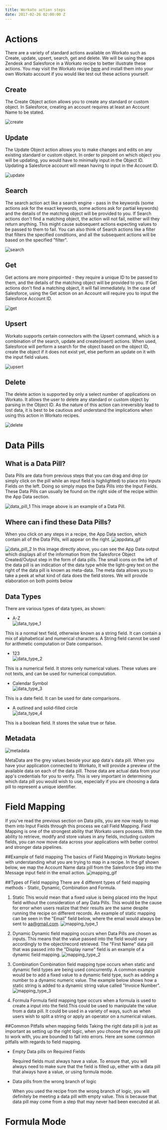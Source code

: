 ```yaml
---
title: Workato action steps
date: 2017-02-26 02:00:00 Z
---
```


# Actions
There are a variety of standard actions available on Workato such as Create, update, upsert, search, get and delete. We will be using the apps Zendesk and Salesforce in a Workato recipe to better illustrate these actions. You may visit the Workato recipe [here](https://www.workato.com/recipes/484532) and install them into your own Workato account if you would like test out these actions yourself. 

## Create
The Create Object action allows you to create any standard or custom object. In Salesforce, creating an account requires at least an Account Name to be stated. 

![create](/_uploads/actions-docs/action_1.png)
 
## Update
The Update Object action allows you to make changes and edits on any existing standard or custom object. In order to pinpoint on which object you will be updating, you would have to minimally input in the Object ID. Updating a Salesforce account will mean having to input in the Account ID. 

![update](/_uploads/actions-docs/action_2.png)
 

## Search
The search action act like a search engine - pass in the keywords (some actions ask for the exact keywords, some actions ask for partial keywords) and the details of the matching object will be provided to you. If Search actions don't find a matching object, the action will not fail, neither will they return anything. This might cause subsequent actions expecting values to be passed to them to fail. You can also think of Search actions like a filter that filters the specified conditions, and all the subsequent actions will be based on the specified "filter".

![search](/_uploads/actions-docs/action_3.png)
 

## Get
Get actions are more pinpointed - they require a unique ID to be passed to them, and the details of the matching object will be provided to you. If Get actions don't find a matching object, it will fail immediately. In the case of Salesforce, using the Get action on an Account will require you to input the Salesforce Account ID. 

![get](/_uploads/actions-docs/action_4.png)
 

## Upsert
Workato supports certain connectors with the Upsert command, which is a combination of the search, update and create(insert) actions. When used, Salesforce will perform a search for the object based on the object ID, create the object if it does not exist yet, else perform an update on it with the input field values.

![upsert](/_uploads/actions-docs/action_5.png)
 

## Delete
The delete action is supported by only a select number of applications on Workato. It allows the user to delete any standard or custom object by parsing in the Object ID. As the nature of this action can irreversibly lead to lost data, it is best to be cautious and understand the implications when using this action in Workato recipes.    

![delete](/_uploads/actions-docs/action_6.png)

# Data Pills
## What is a Data Pill?
Data Pills are data from previous steps that you can drag and drop (or simply click on the pill while an input field is highlighted) to place into Inputs Fields on the left. Doing so simply maps the Data Pills into the Input Fields. These Data Pills can usually be found on the right side of the recipe within the App Data section. 

![data_pill_1](/_uploads/data_pill_1.png)
This image above is an example of a Data Pill.

## Where can i find these Data Pills?
When you click on any steps in a recipe, the App Data section, which contain all of the Data Pills, will appear on the right.
![appdata_gif](/_uploads/appdata_gif.gif)

![data_pill_2](/_uploads/data_pill_2.png)
In this image directly above, you can see the App Data output which displays all of the information from the Salesforce Object Created/Output step in the form of data pills. The small icons on the left of the data pill is an indication of the data type while the light-grey text on the right of the data pill is known as meta-data. The meta data allows you to take a peek at what kind of data does the field stores. We will provide elaboration on both points below

## Data Types
There are various types of data types, as shown:

- A-Z    
![data_type_1](/_uploads/data_type_1.png)

This is a normal text field, otherwise known as a string field. It can contain a mix of alphabetical and numerical characters. A String field cannot be used for arithmetic computation or Date comparison. 

- 123    
![data_type_2](/_uploads/data_type_2.png)

This is a numerical field. It stores only numerical values. These values are not texts, and can be used for numerical computation.

- Calendar Symbol  
![data_type_3](/_uploads/data_type_3.png)

This is a date field. It can be used for date comparisons.

- A outlined and solid-filled circle  
![data_type_4](/_uploads/data_type_4.png)

This is a boolean field. It stores the value true or false.

## Metadata
![metadata](/_uploads/metadata.png)

MetaData are the grey values beside your app data's data pill. When you have your application connected to Workato, It will provide a preview of the available data on each of the data pill. Those data are actual data from your app's credentials for you to verify. This is very important in determining which data pill you would wish to use, especially if you are choosing a data pill to represent a unique identifier.

# Field Mapping
If you've read the previous section on Data pills, you are now ready to map them into Input Fields through this process we call Field Mapping. Field Mapping is one of the strongest ability that Workato users possess. With the ability to retrieve, modify and store values in any fields, including custom fields, you can now move data across your applications with better control and stronger data pipelines.


##Example of field mapping
The basics of Field Mapping in Workato begins with understanding what you are trying to map in a recipe. In the gif shown below, we map the Account Name data pill from the Salesforce Step into the Message input field in the email action. 
![mapping_gif](/_uploads/actions-docs/mapping_gif.gif)


##Types of Field mapping
There are 4 different types of field mapping methods - Static, Dynamic, Combination and Formula.

1. Static 
  This would mean that a fixed value is being placed into the Input field without the consideration of any Data Pills. This would be the cause for error when users realize that their results are the same despite running the recipe on different records. An example of static mapping can be seen in the "Email" field below, where the email would always be sent to aa@gmail.com. 
![mapping_type_1](/_uploads/mapping_type_1.png)

2. Dynamic
  Dynamic field mapping occurs when Data Pills are chosen as inputs. This means that the value passed into the field would vary accordingly to the object/record retrieved. The "First Name" data pill that was passed into the "Display name" field is an example of a dynamic field mapping.
![mapping_type_2](/_uploads/mapping_type_2.png)

3. Combination
  Combination field mapping type occurs when static and dynamic field types are being used concurrently. A common example would be to add a fixed value to a dynamic field type, such as adding a number to a dynamic numeric value. The example below shows how a static string is added to a dynamic string value called "Invoice Number".
![mapping_type_3](/_uploads/mapping_type_3.png)

4. Formula
  Formula field mapping type occurs when a formula is used to create a input into the field.This could be used to manipulate the value from a data pill. It could be used in a variety of ways, such as when users wish to split a string or apply an operator on a numerical values.

##Common Pitfalls when mapping fields
Taking the right data pill is just as important as setting up the right logic, when you choose the wrong data pill to work with, you are bounded to fall into errors. Here are some common pitfalls with regards to field mapping.

- Empty Data pills on Required Fields

  Required fields must always have a value. To ensure that, you will always need to make sure that the field is filled up, either    with a data pill that always have a value, or using formula mode. 

- Data pills from the wrong branch of logic

  When you used the recipe from the wrong branch of logic, you will definitely be meeting a data pill with empty value. This is because that data pill may come from a step that may never had been executed at all. 

# Formula Mode

